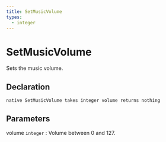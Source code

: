 ```yaml
---
title: SetMusicVolume
types:
  - integer
---
```


# SetMusicVolume
Sets the music volume.

## Declaration

```jass
native SetMusicVolume takes integer volume returns nothing
```

## Parameters
volume `integer`
: Volume between 0 and 127.
